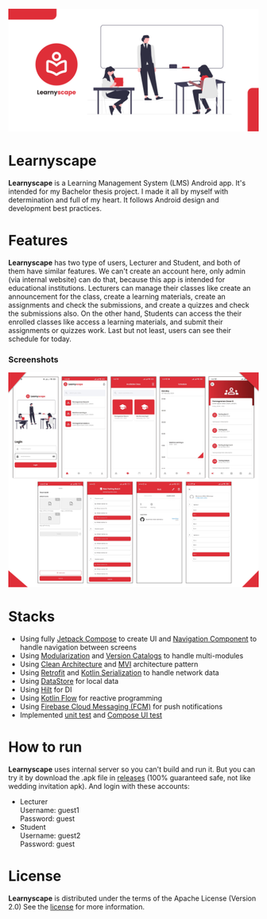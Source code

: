 ![Learnyscape](docs/images/learnyscape-backdrop.png "Learnyscape")

Learnyscape
==================
**Learnyscape** is a Learning Management System (LMS) Android app. It's intended for my Bachelor thesis project.
I made it all by myself with determination and full of my heart.
It follows Android design and development best practices.

# Features
**Learnyscape** has two type of users, Lecturer and Student, and both of them have similar features.
We can't create an account here, only admin (via internal website) can do that, because this app is intended 
for educational institutions. Lecturers can manage their classes like create an announcement for the class, 
create a learning materials, create an assignments and check the submissions, and create a quizzes and check
the submissions also. On the other hand, Students can access the their enrolled classes like access 
a learning materials, and submit their assignments or quizzes work. Last but not least, users can see
their schedule for today.

### Screenshots
![Screenshots](docs/images/screenshots.png "Screenshots")

# Stacks
- Using fully [Jetpack Compose](https://developer.android.com/jetpack/compose) to create UI and [Navigation Component](https://developer.android.com/develop/ui/compose/navigation) to handle navigation between screens
- Using [Modularization](https://developer.android.com/topic/modularization) and [Version Catalogs](https://developer.android.com/build/migrate-to-catalogs) to handle multi-modules
- Using [Clean Architecture](https://developer.android.com/topic/architecture) and [MVI](https://proandroiddev.com/migrate-from-mvvm-to-mvi-f938c27c214f) architecture pattern
- Using [Retrofit](https://square.github.io/retrofit/) and [Kotlin Serialization](https://kotlinlang.org/docs/serialization.html#serialize-and-deserialize-json) to handle network data
- Using [DataStore](https://developer.android.com/topic/libraries/architecture/datastore) for local data
- Using [Hilt](https://developer.android.com/training/dependency-injection/hilt-android) for DI
- Using [Kotlin Flow](https://developer.android.com/kotlin/flow) for reactive programming
- Using [Firebase Cloud Messaging (FCM)](https://firebase.google.com/docs/cloud-messaging) for push notifications
- Implemented [unit test](https://developer.android.com/training/testing/local-tests) and [Compose UI test](https://developer.android.com/develop/ui/compose/testing)

# How to run
**Learnyscape** uses internal server so you can't build and run it.
But you can try it by download the .apk file in [releases](https://github.com/muammarahlnn/Learnyscape/releases/tag/v1.0.0) 
(100% guaranteed safe, not like wedding invitation apk). And login with these accounts:
- Lecturer<br>Username: guest1<br>Password: guest
- Student<br>Username: guest2<br>Password: guest

# License
**Learnyscape** is distributed under the terms of the Apache License (Version 2.0)
See the [license](LICENSE) for more information.